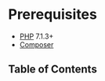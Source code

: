 # Prerequisites

- [PHP](https://www.php.net/) 7.1.3+
- [Composer](https://getcomposer.org/)

## Table of Contents
